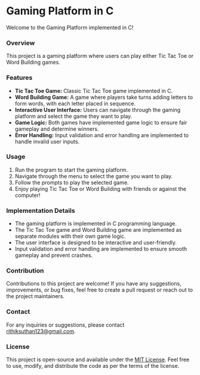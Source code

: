 # Gaming Platform in C

Welcome to the Gaming Platform implemented in C!

### Overview
This project is a gaming platform where users can play either Tic Tac Toe or Word Building games.

### Features
- **Tic Tac Toe Game:** Classic Tic Tac Toe game implemented in C.
- **Word Building Game:** A game where players take turns adding letters to form words, with each letter placed in sequence.
- **Interactive User Interface:** Users can navigate through the gaming platform and select the game they want to play.
- **Game Logic:** Both games have implemented game logic to ensure fair gameplay and determine winners.
- **Error Handling:** Input validation and error handling are implemented to handle invalid user inputs.

### Usage
1. Run the program to start the gaming platform.
2. Navigate through the menu to select the game you want to play.
3. Follow the prompts to play the selected game.
4. Enjoy playing Tic Tac Toe or Word Building with friends or against the computer!

### Implementation Details
- The gaming platform is implemented in C programming language.
- The Tic Tac Toe game and Word Building game are implemented as separate modules with their own game logic.
- The user interface is designed to be interactive and user-friendly.
- Input validation and error handling are implemented to ensure smooth gameplay and prevent crashes.

### Contribution
Contributions to this project are welcome! If you have any suggestions, improvements, or bug fixes, feel free to create a pull request or reach out to the project maintainers.

### Contact
For any inquiries or suggestions, please contact [rithiksuthan123@gmail.com](mailto:rithiksuthan123@gmail.com).

### License
This project is open-source and available under the [MIT License](LICENSE). Feel free to use, modify, and distribute the code as per the terms of the license.
